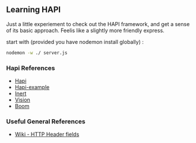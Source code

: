 ## Learning HAPI
Just a little experiement to check out the HAPI framework, and get a sense of its basic approach.  Feelis like a slightly more friendly express.

start with (provided you have nodemon install globally) :

```sh
nodemon -w ./ server.js
```


### Hapi References

* [Hapi](http://hapijs.com/)
* [Hapi-example](https://github.com/geek/hapi-example/blob/master/server.js)
* [Inert](https://github.com/hapijs/inert)
* [Vision](https://github.com/hapijs/vision)
* [Boom](https://github.com/hapijs/boom)

### Useful General References

* [Wiki - HTTP Header fields](https://en.wikipedia.org/wiki/List_of_HTTP_header_fields)
